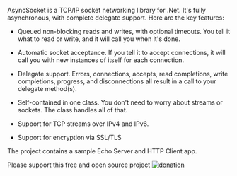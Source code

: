 AsyncSocket is a TCP/IP socket networking library for .Net.  It's fully asynchronous, with complete delegate support.  Here are the key features:

  * Queued non-blocking reads and writes, with optional timeouts. You tell it what to read or write, and it will call you when it's done.

  * Automatic socket acceptance. If you tell it to accept connections, it will call you with new instances of itself for each connection.

  * Delegate support. Errors, connections, accepts, read completions, write completions, progress, and disconnections all result in a call to your delegate method(s).

  * Self-contained in one class. You don't need to worry about streams or sockets. The class handles all of that.

  * Support for TCP streams over IPv4 and IPv6.

  * Support for encryption via SSL/TLS

The project contains a sample Echo Server and HTTP Client app.

Please support this free and open source project <a href='https://www.paypal.com/us/cgi-bin/webscr?cmd=_s-xclick&hosted_button_id=9405132'>
<img src='http://www.paypal.com/en_US/i/btn/btn_donate_SM.gif' alt='donation' /></a>